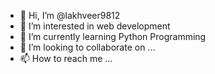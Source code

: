 - 👋 Hi, I’m @lakhveer9812
- 👀 I’m interested in web development
- 🌱 I’m currently learning Python Programming
- 💞️ I’m looking to collaborate on ...
- 📫 How to reach me ...

<!---
lakhveer9812/lakhveer9812 is a ✨ special ✨ repository because its `README.md` (this file) appears on your GitHub profile.
You can click the Preview link to take a look at your changes.
--->
